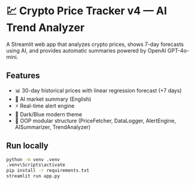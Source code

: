# 💹 Crypto Price Tracker v4 — AI Trend Analyzer

A Streamlit web app that analyzes crypto prices, shows 7-day forecasts using AI, 
and provides automatic summaries powered by OpenAI GPT-4o-mini.

## Features
- 📊 30-day historical prices with linear regression forecast (+7 days)
- 🤖 AI market summary (English)
- ⚡ Real-time alert engine
- 🎨 Dark/Blue modern theme
- 🧩 OOP modular structure (PriceFetcher, DataLogger, AlertEngine, AISummarizer, TrendAnalyzer)

## Run locally
```bash
python -m venv .venv
.venv\Scripts\activate
pip install -r requirements.txt
streamlit run app.py
